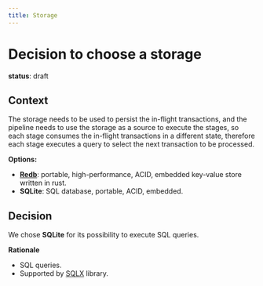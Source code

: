 ```yaml
---
title: Storage
---
```


# Decision to choose a storage

**status**: draft

## Context

The storage needs to be used to persist the in-flight transactions, and the pipeline needs to use the storage as a source to execute the stages, so each stage consumes the in-flight transactions in a different state, therefore each stage executes a query to select the next transaction to be processed.

**Options:**
  - **[Redb](https://github.com/cberner/redb)**: portable, high-performance, ACID, embedded key-value store written in rust.
  - **SQLite**: SQL database, portable, ACID, embedded.

## Decision

We chose **SQLite** for its possibility to execute SQL queries.

**Rationale**
  - SQL queries.
  - Supported by [SQLX](https://github.com/launchbadge/sqlx) library.

